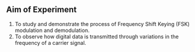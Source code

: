  ## Aim of Experiment
 1. To study and demonstrate the process of Frequency Shift Keying (FSK) modulation and demodulation.   
 2. To observe how digital data is transmitted through variations in the frequency of a carrier signal.

